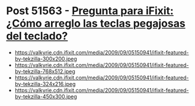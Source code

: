 # Post 51563 - [Pregunta para iFixit: ¿Cómo arreglo las teclas pegajosas del teclado?](https://www.ifixit.com/News/51563/pregunta-para-ifixit-como-arreglo-las-teclas-pegajosas-del-teclado)

- https://valkyrie.cdn.ifixit.com/media/2009/09/05150941/ifixit-featured-by-tekzilla-300x200.jpeg
- https://valkyrie.cdn.ifixit.com/media/2009/09/05150941/ifixit-featured-by-tekzilla-768x512.jpeg
- https://valkyrie.cdn.ifixit.com/media/2009/09/05150941/ifixit-featured-by-tekzilla-324x216.jpeg
- https://valkyrie.cdn.ifixit.com/media/2009/09/05150941/ifixit-featured-by-tekzilla-450x300.jpeg
